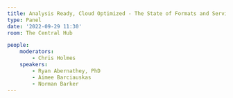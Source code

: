 ```yaml
---
title: Analysis Ready, Cloud Optimized - The State of Formats and Services
type: Panel
date: '2022-09-29 11:30'
room: The Central Hub

people:
    moderators:
        - Chris Holmes
    speakers:
        - Ryan Abernathey, PhD
        - Aimee Barciauskas
        - Norman Barker
---
```

